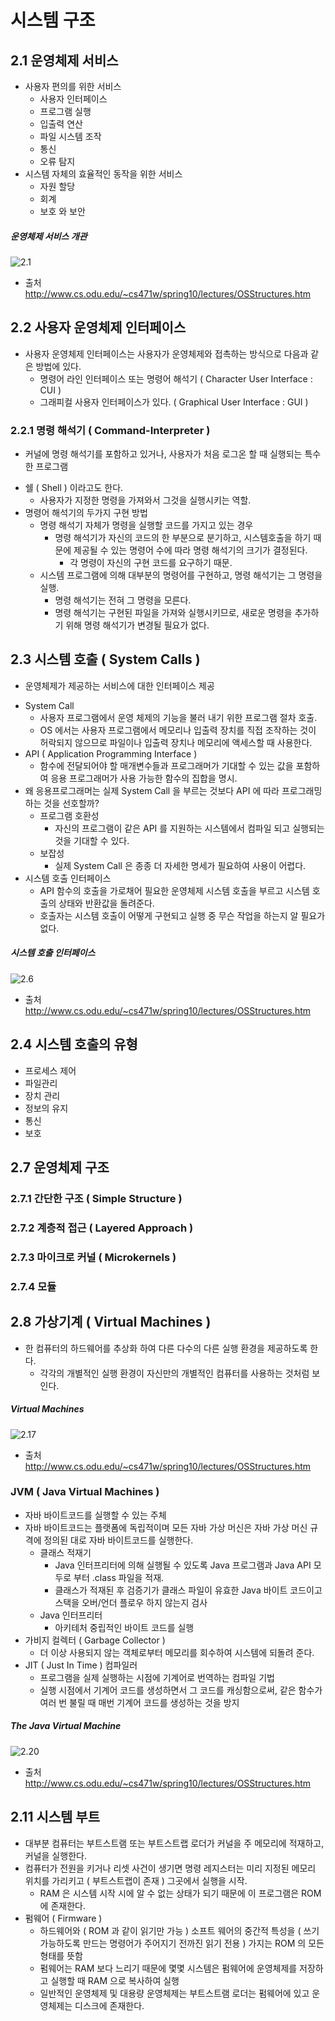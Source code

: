 # 시스템 구조

## 2.1 운영체제 서비스
* 사용자 편의를 위한 서비스
	- 사용자 인터페이스
	- 프로그램 실행
	- 입출력 연산
	- 파일 시스템 조작
	- 통신
	- 오류 탐지
* 시스템 자체의 효율적인 동작을 위한 서비스
	- 자원 할당
	- 회계
	- 보호 와 보안

##### 운영체제 서비스 개관
![2.1](http://www.cs.odu.edu/~cs471w/spring10/lectures/OSStructures_files/image020.jpg)
- 출처 http://www.cs.odu.edu/~cs471w/spring10/lectures/OSStructures.htm


## 2.2 사용자 운영체제 인터페이스
* 사용자 운영체제 인터페이스는 사용자가 운영체제와 접촉하는 방식으로 다음과 같은 방법에 있다.
	- 명령어 라인 인터페이스 또는 명령어 해석기 ( Character User Interface : CUI )
	- 그래피컬 사용자 인터페이스가 있다. ( Graphical User Interface : GUI )


### 2.2.1 명령 해석기 ( Command-Interpreter )
- 커널에 명령 해석기를 포함하고 있거나, 사용자가 처음 로그온 할 때 실행되는 특수한 프로그램
* 쉘 ( Shell ) 이라고도 한다.
	- 사용자가 지정한 명령을 가져와서 그것을 실행시키는 역할.
* 명령어 해석기의 두가지 구현 방법
	- 명령 해석기 자체가 명령을 실행할 코드를 가지고 있는 경우
		- 명령 해석기가 자신의 코드의 한 부분으로 분기하고, 시스템호출을 하기 때문에
		제공될 수 있는 명령어 수에 따라 명령 해석기의 크기가 결정된다.
			- 각 명령이 자신의 구현 코드를 요구하기 때문.
	- 시스템 프로그램에 의해 대부분의 명령어를 구현하고, 명령 해석기는 그 명령을 실행.
		- 명령 해석기는 전혀 그 명령을 모른다.
		- 명령 해석기는 구현된 파일을 가져와 실행시키므로, 
		새로운 명령을 추가하기 위해 명령 해석기가 변경될 필요가 없다.


## 2.3 시스템 호출 ( System Calls )
- 운영체제가 제공하는 서비스에 대한 인터페이스 제공

* System Call
	-  사용자 프로그램에서 운영 체제의 기능을 불러 내기 위한 프로그램 절차 호출. 
	- OS 에서는 사용자 프로그램에서 메모리나 입출력 장치를 직접 조작하는 것이 허락되지 않으므로 
	파일이나 입출력 장치나 메모리에 액세스할 때 사용한다.
* API ( Application Programming Interface )
	- 함수에 전달되어야 할 매개변수들과 프로그래머가 기대할 수 있는 값을 포함하여
	응용 프로그래머가 사용 가능한 함수의 집합을 명시.
* 왜 응용프로그래머는 실제 System Call 을 부르는 것보다 API 에 따라 프로그래밍 하는 것을 선호할까?
	- 프로그램 호환성
		- 자신의 프로그램이 같은 API 를 지원하는 시스템에서 컴파일 되고 실행되는 것을 기대할 수 있다.
	- 보잡성 
		- 실제 System Call 은 종종 더 자세한 명세가 필요하여 사용이 어렵다.
* 시스템 호출 인터페이스
	- API 함수의 호출을 가로채어 필요한 운영체제 시스템 호출을 부르고
	시스템 호출의 상태와 반환값을 돌려준다.
	- 호출자는 시스템 호출이 어떻게 구현되고 실행 중 무슨 작업을 하는지 알 필요가 없다.
##### 시스템 호출 인터페이스
![2.6](http://www.cs.odu.edu/~cs471w/spring10/lectures/OSStructures_files/image022.jpg)
- 출처 http://www.cs.odu.edu/~cs471w/spring10/lectures/OSStructures.htm

## 2.4 시스템 호출의 유형
- 프로세스 제어
- 파일관리
- 장치 관리
- 정보의 유지
- 통신
- 보호


## 2.7 운영체제 구조

### 2.7.1 간단한 구조 ( Simple Structure )
### 2.7.2 계층적 접근 ( Layered Approach )
### 2.7.3 마이크로 커널 ( Microkernels )
### 2.7.4 모듈

## 2.8 가상기계 ( Virtual Machines )
* 한 컴퓨터의 하드웨어를 추상화 하여 다른 다수의 다른 실행 환경을 제공하도록 한다.
	- 각각의 개별적인 실행 환경이 자신만의 개별적인 컴퓨터를 사용하는 것처럼 보인다.
##### Virtual Machines
![2.17](http://www.cs.odu.edu/~cs471w/spring10/lectures/OSStructures_files/image026.gif)
- 출처 http://www.cs.odu.edu/~cs471w/spring10/lectures/OSStructures.htm

### JVM ( Java Virtual Machines )
* 자바 바이트코드를 실행할 수 있는 주체
* 자바 바이트코드는 플랫폼에 독립적이며 모든 자바 가상 머신은 자바 가상 머신 규격에 정의된 대로 자바 바이트코드를 실행한다.
	- 클래스 적재기
		- Java 인터프리터에 의해 실행될 수 있도록 Java 프로그램과 Java API 모두로 부터
		.class 파일을 적재.
		- 클래스가 적재된 후 검증기가 클래스 파일이 유효한 Java 바이트 코드이고 스택을 오버/언더 플로우 하지 않는지 검사
	- Java 인터프리터
		- 아키테처 중립적인 바이트 코드를 실행
* 가비지 컬렉터 ( Garbage Collector )
	- 더 이상 사용되지 않는 객체로부터 메모리를 회수하여 시스템에 되돌려 준다.
* JIT ( Just In Time ) 컴파일러
	- 프로그램을 실제 실행하는 시점에 기계어로 번역하는 컴파일 기법
	- 실행 시점에서 기계어 코드를 생성하면서 그 코드를 캐싱함으로써, 
	같은 함수가 여러 번 불릴 때 매번 기계어 코드를 생성하는 것을 방지
##### The Java Virtual Machine
![2.20](http://www.cs.odu.edu/~cs471w/spring10/lectures/OSStructures_files/image028.jpg)
- 출처 http://www.cs.odu.edu/~cs471w/spring10/lectures/OSStructures.htm


## 2.11 시스템 부트
* 대부분 컴퓨터는 부트스트램 또는 부트스트랩 로더가 커널을 주 메모리에 적재하고, 커널을 실행한다.
* 컴퓨터가 전원을 키거나 리셋 사건이 생기면 명령 레지스터는 미리 지정된 메모리 위치를 가리키고 ( 부트스트랩이 존재 ) 
	그곳에서 실행을 시작.
	- RAM 은 시스템 시작 시에 알 수 없는 상태가 되기 때문에 이 프로그램은 ROM 에 존재한다.
* 펌웨어 ( Firmware )
	- 하드웨어와 ( ROM 과 같이 읽기만 가능 ) 소프트 웨어의 중간적 특성을 
( 쓰기 가능하도록 만드는 명령어가 주어지기 전까진 읽기 전용 ) 가지는 ROM 의 모든 형태를 뜻함
	- 펌웨어는 RAM 보다 느리기 때문에 몇몇 시스템은 펌웨어에 운영체제를 저장하고 실행할 때 RAM 으로 복사하여 실행
	- 일반적인 운영체제 및 대용량 운영체제는 부트스트램 로더는 펌웨어에 있고 운영체제는 디스크에 존재한다.
